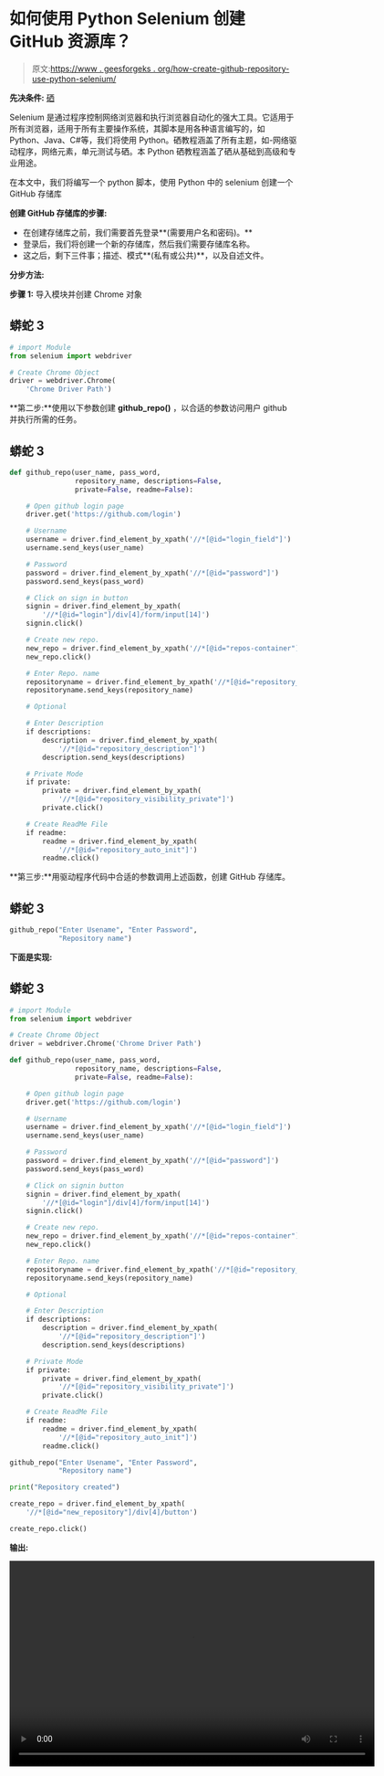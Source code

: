 # 如何使用 Python Selenium 创建 GitHub 资源库？

> 原文:[https://www . geesforgeks . org/how-create-github-repository-use-python-selenium/](https://www.geeksforgeeks.org/how-to-create-github-repository-using-python-selenium/)

**先决条件:** [硒](https://www.geeksforgeeks.org/selenium-python-tutorial/)

Selenium 是通过程序控制网络浏览器和执行浏览器自动化的强大工具。它适用于所有浏览器，适用于所有主要操作系统，其脚本是用各种语言编写的，如 Python、Java、C#等，我们将使用 Python。硒教程涵盖了所有主题，如-网络驱动程序，网络元素，单元测试与硒。本 Python 硒教程涵盖了硒从基础到高级和专业用途。

在本文中，我们将编写一个 python 脚本，使用 Python 中的 selenium 创建一个 GitHub 存储库

**创建 GitHub 存储库的步骤:**

*   在创建存储库之前，我们需要首先登录**(需要用户名和密码)。**
*   登录后，我们将创建一个新的存储库，然后我们需要存储库名称。
*   这之后，剩下三件事；描述、模式**(私有或公共)**，以及自述文件。

**分步方法:**

**步骤 1:** 导入模块并创建 Chrome 对象

## 蟒蛇 3

```py
# import Module
from selenium import webdriver

# Create Chrome Object
driver = webdriver.Chrome(
    'Chrome Driver Path')
```

**第二步:**使用以下参数创建 **github_repo()** ，以合适的参数访问用户 github 并执行所需的任务。

## 蟒蛇 3

```py
def github_repo(user_name, pass_word,
                repository_name, descriptions=False,
                private=False, readme=False):

    # Open github login page
    driver.get('https://github.com/login')

    # Username
    username = driver.find_element_by_xpath('//*[@id="login_field"]')
    username.send_keys(user_name)

    # Password
    password = driver.find_element_by_xpath('//*[@id="password"]')
    password.send_keys(pass_word)

    # Click on sign in button
    signin = driver.find_element_by_xpath(
        '//*[@id="login"]/div[4]/form/input[14]')
    signin.click()

    # Create new repo.
    new_repo = driver.find_element_by_xpath('//*[@id="repos-container"]/h2/a')
    new_repo.click()

    # Enter Repo. name
    repositoryname = driver.find_element_by_xpath('//*[@id="repository_name"]')
    repositoryname.send_keys(repository_name)

    # Optional

    # Enter Description
    if descriptions:
        description = driver.find_element_by_xpath(
            '//*[@id="repository_description"]')
        description.send_keys(descriptions)

    # Private Mode
    if private:
        private = driver.find_element_by_xpath(
            '//*[@id="repository_visibility_private"]')
        private.click()

    # Create ReadMe File
    if readme:
        readme = driver.find_element_by_xpath(
            '//*[@id="repository_auto_init"]')
        readme.click()
```

**第三步:**用驱动程序代码中合适的参数调用上述函数，创建 GitHub 存储库。

## 蟒蛇 3

```py
github_repo("Enter Usename", "Enter Password",
            "Repository name")
```

**下面是实现:**

## 蟒蛇 3

```py
# import Module
from selenium import webdriver

# Create Chrome Object
driver = webdriver.Chrome('Chrome Driver Path')

def github_repo(user_name, pass_word,
                repository_name, descriptions=False,
                private=False, readme=False):

    # Open github login page
    driver.get('https://github.com/login')

    # Username
    username = driver.find_element_by_xpath('//*[@id="login_field"]')
    username.send_keys(user_name)

    # Password
    password = driver.find_element_by_xpath('//*[@id="password"]')
    password.send_keys(pass_word)

    # Click on signin button
    signin = driver.find_element_by_xpath(
        '//*[@id="login"]/div[4]/form/input[14]')
    signin.click()

    # Create new repo.
    new_repo = driver.find_element_by_xpath('//*[@id="repos-container"]/h2/a')
    new_repo.click()

    # Enter Repo. name
    repositoryname = driver.find_element_by_xpath('//*[@id="repository_name"]')
    repositoryname.send_keys(repository_name)

    # Optional

    # Enter Description
    if descriptions:
        description = driver.find_element_by_xpath(
            '//*[@id="repository_description"]')
        description.send_keys(descriptions)

    # Private Mode
    if private:
        private = driver.find_element_by_xpath(
            '//*[@id="repository_visibility_private"]')
        private.click()

    # Create ReadMe File
    if readme:
        readme = driver.find_element_by_xpath(
            '//*[@id="repository_auto_init"]')
        readme.click()

github_repo("Enter Usename", "Enter Password",
            "Repository name")

print("Repository created")

create_repo = driver.find_element_by_xpath(
    '//*[@id="new_repository"]/div[4]/button')

create_repo.click()
```

**输出:**

<video class="wp-video-shortcode" id="video-552048-1" width="640" height="360" preload="metadata" controls=""><source type="video/mp4" src="https://media.geeksforgeeks.org/wp-content/uploads/20210202124135/FreeOnlineScreenRecorderProject3.mp4?_=1">[https://media.geeksforgeeks.org/wp-content/uploads/20210202124135/FreeOnlineScreenRecorderProject3.mp4](https://media.geeksforgeeks.org/wp-content/uploads/20210202124135/FreeOnlineScreenRecorderProject3.mp4)</video>